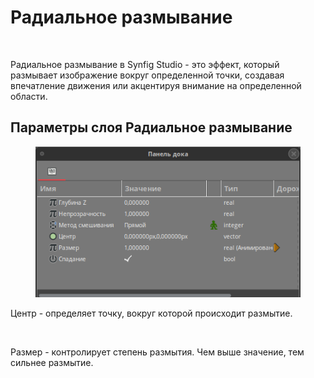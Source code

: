# Радиальное размывание



<figure><img src="../.gitbook/assets/synfig-logo4.gif" alt=""><figcaption></figcaption></figure>

Радиальное размывание в Synfig Studio - это эффект, который размывает изображение вокруг определенной точки, создавая впечатление движения или акцентируя внимание на определенной области.

## Параметры слоя Радиальное размывание

<figure><img src="../.gitbook/assets/2024-04-25_16-26 (1).png" alt=""><figcaption></figcaption></figure>

Центр - определяет точку, вокруг которой происходит размытие.

<figure><img src="../.gitbook/assets/synfig-logo6.gif" alt=""><figcaption></figcaption></figure>

Размер - контролирует степень размытия. Чем выше значение, тем сильнее размытие.
